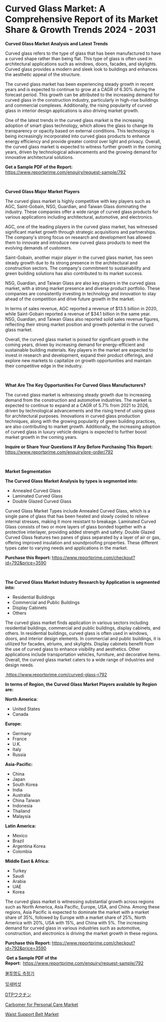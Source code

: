 <p><h1>Curved Glass Market: A Comprehensive Report of its Market Share & Growth Trends 2024 - 2031</h1></p><p><strong>Curved Glass Market Analysis and Latest Trends</strong></p>
<p><p>Curved glass refers to the type of glass that has been manufactured to have a curved shape rather than being flat. This type of glass is often used in architectural applications such as windows, doors, facades, and skylights. Curved glass provides a modern and sleek look to buildings and enhances the aesthetic appeal of the structure.</p><p>The curved glass market has been experiencing steady growth in recent years and is expected to continue to grow at a CAGR of 6.30% during the forecast period. This growth can be attributed to the increasing demand for curved glass in the construction industry, particularly in high-rise buildings and commercial complexes. Additionally, the rising popularity of curved glass in interior design applications is also driving market growth.</p><p>One of the latest trends in the curved glass market is the increasing adoption of smart glass technology, which allows the glass to change its transparency or opacity based on external conditions. This technology is being increasingly incorporated into curved glass products to enhance energy efficiency and provide greater control over light and privacy. Overall, the curved glass market is expected to witness further growth in the coming years, driven by technological advancements and the growing demand for innovative architectural solutions.</p></p>
<p><strong>Get a Sample PDF of the Report:&nbsp;</strong> <a href="https://www.reportprime.com/enquiry/request-sample/792">https://www.reportprime.com/enquiry/request-sample/792</a></p>
<p>&nbsp;</p>
<p><strong>Curved Glass Major Market Players</strong></p>
<p><p>The curved glass market is highly competitive with key players such as AGC, Saint-Gobain, NSG, Guardian, and Taiwan Glass dominating the industry. These companies offer a wide range of curved glass products for various applications including architectural, automotive, and electronics.</p><p>AGC, one of the leading players in the curved glass market, has witnessed significant market growth through strategic acquisitions and partnerships. The company's strong focus on research and development has allowed them to innovate and introduce new curved glass products to meet the evolving demands of customers.</p><p>Saint-Gobain, another major player in the curved glass market, has seen steady growth due to its strong presence in the architectural and construction sectors. The company's commitment to sustainability and green building solutions has also contributed to its market success.</p><p>NSG, Guardian, and Taiwan Glass are also key players in the curved glass market, with a strong market presence and diverse product portfolio. These companies are consistently investing in technology and innovation to stay ahead of the competition and drive future growth in the market.</p><p>In terms of sales revenue, AGC reported a revenue of $13.5 billion in 2020, while Saint-Gobain reported a revenue of $34.1 billion in the same year. NSG, Guardian, and Taiwan Glass also reported solid sales revenue figures, reflecting their strong market position and growth potential in the curved glass market.</p><p>Overall, the curved glass market is poised for significant growth in the coming years, driven by increasing demand for energy-efficient and sustainable building materials. Key players in the market are expected to invest in research and development, expand their product offerings, and explore new markets to capitalize on growth opportunities and maintain their competitive edge in the industry.</p></p>
<p>&nbsp;</p>
<p><strong>What Are The Key Opportunities For Curved Glass Manufacturers?</strong></p>
<p><p>The curved glass market is witnessing steady growth due to increasing demand from the construction and automotive industries. The market is expected to continue to expand at a CAGR of 5.7% from 2021 to 2026, driven by technological advancements and the rising trend of using glass for architectural purposes. Innovations in curved glass production techniques, along with the growing popularity of green building practices, are also contributing to market growth. Additionally, the increasing adoption of curved glass in luxury vehicle designs is expected to further boost market growth in the coming years.</p></p>
<p><strong>Inquire or Share Your Questions If Any Before Purchasing This Report:</strong> <a href="https://www.reportprime.com/enquiry/pre-order/792">https://www.reportprime.com/enquiry/pre-order/792</a></p>
<p>&nbsp;</p>
<p><strong>Market Segmentation</strong></p>
<p><strong>The Curved Glass Market Analysis by types is segmented into:</strong></p>
<p><ul><li>Annealed Curved Glass</li><li>Laminated Curved Glass</li><li>Double Glazed Curved Glass</li></ul></p>
<p><p>Curved Glass Market Types include Annealed Curved Glass, which is a single pane of glass that has been heated and slowly cooled to relieve internal stresses, making it more resistant to breakage. Laminated Curved Glass consists of two or more layers of glass bonded together with a protective interlayer, providing added strength and safety. Double Glazed Curved Glass features two panes of glass separated by a layer of air or gas, offering improved insulation and soundproofing properties. These different types cater to varying needs and applications in the market.</p></p>
<p><strong>Purchase this Report:&nbsp;</strong><a href="https://www.reportprime.com/checkout?id=792&price=3590">https://www.reportprime.com/checkout?id=792&price=3590</a></p>
<p>&nbsp;</p>
<p><strong>The Curved Glass Market Industry Research by Application is segmented into:</strong></p>
<p><ul><li>Residential Buildings</li><li>Commercial and Public Buildings</li><li>Display Cabinets</li><li>Others</li></ul></p>
<p><p>The curved glass market finds application in various sectors including residential buildings, commercial and public buildings, display cabinets, and others. In residential buildings, curved glass is often used in windows, doors, and interior design elements. In commercial and public buildings, it is utilized for facades, atriums, and skylights. Display cabinets benefit from the use of curved glass to enhance visibility and aesthetics. Other applications include transportation vehicles, furniture, and decorative items. Overall, the curved glass market caters to a wide range of industries and design needs.</p></p>
<p><a href="https://www.reportprime.com/curved-glass-r792">&nbsp;https://www.reportprime.com/curved-glass-r792</a></p>
<p><strong>In terms of Region, the Curved Glass Market Players available by Region are:</strong></p>
<p>
    <p> <strong> North America: </strong>
        <ul>
            <li>United States</li>
            <li>Canada</li>
        </ul>
        </p> 
    <p> <strong> Europe: </strong>
        <ul>
            <li>Germany</li>
            <li>France</li>
            <li>U.K.</li>
            <li>Italy</li>
            <li>Russia</li>
        </ul>
        </p> 
    <p> <strong> Asia-Pacific: </strong>
        <ul>
            <li>China</li>
            <li>Japan</li>
            <li>South Korea</li>
            <li>India</li>
            <li>Australia</li>
            <li>China Taiwan</li>
            <li>Indonesia</li>
            <li>Thailand</li>
            <li>Malaysia</li>
        </ul>
        </p> 
    <p> <strong> Latin America: </strong>
        <ul>
            <li>Mexico</li>
            <li>Brazil</li>
            <li>Argentina Korea</li>
            <li>Colombia</li>
        </ul>
        </p> 
    <p> <strong> Middle East & Africa: </strong>
        <ul>
            <li>Turkey</li>
            <li>Saudi</li>
            <li>Arabia</li>
            <li>UAE</li>
            <li>Korea</li>
        </ul>
    </p>
    </p>
<p><p>The curved glass market is witnessing substantial growth across regions such as North America, Asia Pacific, Europe, USA, and China. Among these regions, Asia Pacific is expected to dominate the market with a market share of 35%, followed by Europe with a market share of 25%, North America with 20%, USA with 15%, and China with 5%. The increasing demand for curved glass in various industries such as automotive, construction, and electronics is driving the market growth in these regions.</p></p>
<p><strong>Purchase this Report: </strong><a href="https://www.reportprime.com/checkout?id=792&price=3590">https://www.reportprime.com/checkout?id=792&price=3590</a></p>
<p>&nbsp;<strong>Get a Sample PDF of the Report:&nbsp;&nbsp;</strong><a href="https://www.reportprime.com/enquiry/request-sample/792">https://www.reportprime.com/enquiry/request-sample/792</a></p>
<p><strong></strong></p>
<p><p><a href="https://medium.com/@conormarvin1936/%EB%B6%88%ED%88%AC%EB%AA%85%EB%8F%84-%EB%AF%B8%ED%84%B0-%EC%8B%9C%EC%9E%A5-2031%EB%85%84%EA%B9%8C%EC%A7%80%EC%9D%98-%ED%8A%B8%EB%A0%8C%EB%93%9C-%EC%98%88%EC%B8%A1-%EB%B0%8F-%EA%B2%BD%EC%9F%81-%EB%B6%84%EC%84%9D-96f9a38d1418">불투명도 측정기</a></p><p><a href="https://github.com/Penelolack456456/Market-Research-Report-List-1/blob/main/883607674667.md">잎새버섯</a></p><p><a href="https://github.com/andrade7361/Market-Research-Report-List-1/blob/main/745348170196.md">DTPワクチン</a></p><p><a href="https://github.com/Sinjinluong3e0awx2m195k76/Market-Research-Report-List-2/blob/main/carbomer-for-personal-care-market.md">Carbomer for Personal Care Market</a></p><p><a href="https://www.linkedin.com/pulse/waist-support-belt-market-analysis-sze-forecasted-period-kscie">Waist Support Belt Market</a></p></p>